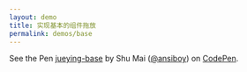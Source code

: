 ```yaml
---
layout: demo
title: 实现基本的组件拖放
permalink: demos/base
---
```




<p data-height="600" data-theme-id="light" data-slug-hash="OaBYqx" data-default-tab="js,result" data-user="ansiboy" data-pen-title="jueying-base" class="codepen">See the Pen <a href="https://codepen.io/ansiboy/pen/OaBYqx/">jueying-base</a> by Shu Mai (<a href="https://codepen.io/ansiboy">@ansiboy</a>) on <a href="https://codepen.io">CodePen</a>.</p>
<script async src="https://static.codepen.io/assets/embed/ei.js"></script>